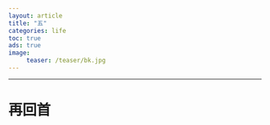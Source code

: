 ```yaml
---
layout: article
title: "五"
categories: life
toc: true
ads: true
image:
     teaser: /teaser/bk.jpg
---
```


---

# 再回首